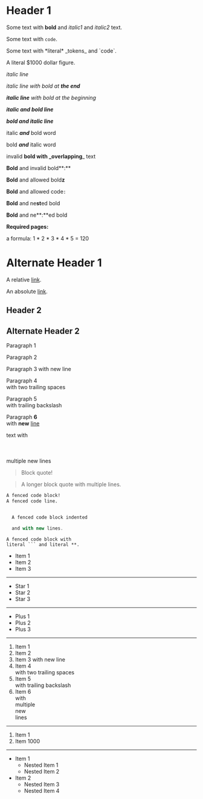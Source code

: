 # Header 1

Some text with **bold** and _italic1_ and _italic2_ text.

Some text with `code`.

Some text with \*literal\* \_tokens\_ and \`code\`.

A literal \$1000 dollar figure.

_italic line_

_italic line with bold at **the end**_

_**italic line** with bold at the beginning_

_**italic and bold line**_

**_bold and italic line_**

italic _**and**_ bold word

bold **_and_** italic word

invalid **bold with _overlapping**_ text

**Bold** and invalid bold**:**

**Bold** and allowed bold**z**

**Bold** and allowed code`:`

**Bold** and ne**st**ed bold

**Bold** and ne**:**ed bold

**Required **pages**:**

a formula: 1 * 2 * 3 * 4 * 5 = 120

# Alternate Header 1

A relative [link](/page).

An absolute [link](https://foo.com).

## Header 2

## Alternate Header 2

Paragraph 1

Paragraph 2

Paragraph 3
with new line

Paragraph 4  
with two trailing spaces

Paragraph 5\
with trailing backslash

Paragraph **6**\
with **new** [line](#line)

text with\
\
\
\
multiple new lines

> Block quote!

> A longer block quote
> with multiple lines.

```bash
A fenced code block!
A fenced code line.
```

```js

  A fenced code block indented

  and with new lines.


```

````
A fenced code block with
literal ``` and literal **.
````

- Item 1
- Item 2
- Item 3

---

* Star 1
* Star 2
* Star 3

---

- Plus 1
- Plus 2
- Plus 3

---

1. Item 1
2. Item 2
3. Item 3
   with new line
4. Item 4  
   with two trailing spaces
5. Item 5\
   with trailing backslash
6. Item 6\
   with\
   multiple\
   new\
   lines

---

1. Item 1
1000. Item 1000

---

- Item 1
  - Nested Item 1
  - Nested Item 2
- Item 2
  - Nested Item 3
  - Nested Item 4



